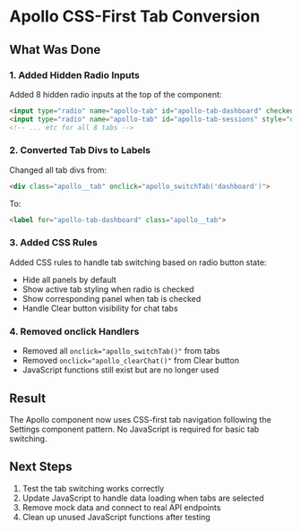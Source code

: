 # Apollo CSS-First Tab Conversion

## What Was Done

### 1. Added Hidden Radio Inputs
Added 8 hidden radio inputs at the top of the component:
```html
<input type="radio" name="apollo-tab" id="apollo-tab-dashboard" checked style="display: none;">
<input type="radio" name="apollo-tab" id="apollo-tab-sessions" style="display: none;">
<!-- ... etc for all 8 tabs -->
```

### 2. Converted Tab Divs to Labels
Changed all tab divs from:
```html
<div class="apollo__tab" onclick="apollo_switchTab('dashboard')">
```

To:
```html
<label for="apollo-tab-dashboard" class="apollo__tab">
```

### 3. Added CSS Rules
Added CSS rules to handle tab switching based on radio button state:
- Hide all panels by default
- Show active tab styling when radio is checked
- Show corresponding panel when tab is checked
- Handle Clear button visibility for chat tabs

### 4. Removed onclick Handlers
- Removed all `onclick="apollo_switchTab()"` from tabs
- Removed `onclick="apollo_clearChat()"` from Clear button
- JavaScript functions still exist but are no longer used

## Result
The Apollo component now uses CSS-first tab navigation following the Settings component pattern. No JavaScript is required for basic tab switching.

## Next Steps
1. Test the tab switching works correctly
2. Update JavaScript to handle data loading when tabs are selected
3. Remove mock data and connect to real API endpoints
4. Clean up unused JavaScript functions after testing
